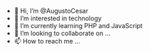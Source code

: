 - 👋 Hi, I’m @AugustoCesar
- 👀 I’m interested in technology
- 🌱 I’m currently learning PHP and JavaScript
- 💞️ I’m looking to collaborate on ...
- 📫 How to reach me ...

<!---
AugustoCesar/AugustoCesar is a ✨ special ✨ repository because its `README.md` (this file) appears on your GitHub profile.
You can click the Preview link to take a look at your changes.
--->
